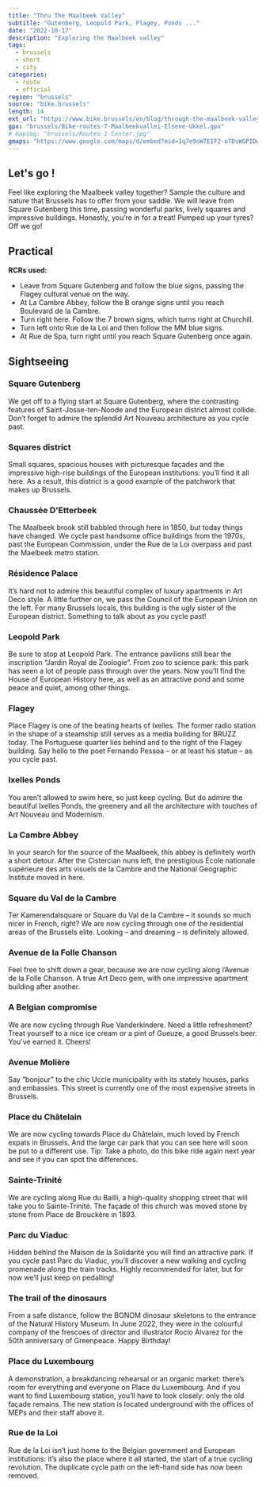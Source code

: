 ```yaml
---
title: "Thru The Maalbeek Valley"
subtitle: "Gutenberg, Leopold Park, Flagey, Ponds ..."
date: "2022-10-17"
description: "Exploring the Maalbeek valley"
tags:
  - brussels
  - short
  - city
categories: 
  - route
  - official
region: "brussels"
source: "bike.brussels"
length: 14
ext_url: "https://www.bike.brussels/en/blog/through-the-maalbeek-valley"
gpx: "brussels/Bike-routes-7-Maalbeekvallei-Elsene-Ukkel.gpx"
# mapimg: "brussels/Routes-1-Center.jpg"
gmaps: "https://www.google.com/maps/d/embed?mid=1q7e9oW7EIF2-o7DvWGPIDw0W2cRT2bM&ehbc=2E312F"
---
```

## Let's go !

Feel like exploring the Maalbeek valley together? Sample the culture and nature that Brussels has to offer from your saddle. We will leave from Square Gutenberg this time, passing wonderful parks, lively squares and impressive buildings. Honestly, you’re in for a treat! Pumped up your tyres? Off we go!

## Practical

**RCRs used:**

- Leave from Square Gutenberg and follow the blue signs, passing the Flagey cultural venue on the way.
- At La Cambre Abbey, follow the B orange signs until you reach Boulevard de la Cambre.
- Turn right here. Follow the 7 brown signs, which turns right at Churchill. 
- Turn left onto Rue de la Loi and then follow the MM blue signs. 
- At Rue de Spa, turn right until you reach Square Gutenberg once again.

## Sightseeing

### Square Gutenberg

We get off to a flying start at Square Gutenberg, where the contrasting features of Saint-Josse-ten-Noode and the European district almost collide. Don’t forget to admire the splendid Art Nouveau architecture as you cycle past.

### Squares district

Small squares, spacious houses with picturesque façades and the impressive high-rise buildings of the European institutions: you’ll find it all here. As a result, this district is a good example of the patchwork that makes up Brussels.

### Chaussée D'Etterbeek

The Maalbeek brook still babbled through here in 1850, but today things have changed. We cycle past handsome office buildings from the 1970s, past the European Commission, under the Rue de la Loi overpass and past the Maelbeek metro station.

### Résidence Palace

It’s hard not to admire this beautiful complex of luxury apartments in Art Deco style. A little further on, we pass the Council of the European Union on the left. For many Brussels locals, this building is the ugly sister of the European district. Something to talk about as you cycle past!

### Leopold Park

Be sure to stop at Leopold Park. The entrance pavilions still bear the inscription “Jardin Royal de Zoologie”. From zoo to science park: this park has seen a lot of people pass through over the years. Now you’ll find the House of European History here, as well as an attractive pond and some peace and quiet, among other things.

### Flagey

Place Flagey is one of the beating hearts of Ixelles. The former radio station in the shape of a steamship still serves as a media building for BRUZZ today. The Portuguese quarter lies behind and to the right of the Flagey building. Say hello to the poet Fernando Pessoa – or at least his statue – as you cycle past.

### Ixelles Ponds

You aren’t allowed to swim here, so just keep cycling. But do admire the beautiful Ixelles Ponds, the greenery and all the architecture with touches of Art Nouveau and Modernism.

### La Cambre Abbey

In your search for the source of the Maalbeek, this abbey is definitely worth a short detour. After the Cistercian nuns left, the prestigious École nationale supérieure des arts visuels de la Cambre and the National Geographic Institute moved in here.

### Square du Val de la Cambre

Ter Kamerendalsquare or Square du Val de la Cambre – it sounds so much nicer in French, right? We are now cycling through one of the residential areas of the Brussels elite. Looking – and dreaming – is definitely allowed.

### Avenue de la Folle Chanson

Feel free to shift down a gear, because we are now cycling along l’Avenue de la Folle Chanson. A true Art Deco gem, with one impressive apartment building after another.

### A Belgian compromise

We are now cycling through Rue Vanderkindere. Need a little refreshment? Treat yourself to a nice ice cream or a pint of Gueuze, a good Brussels beer. You’ve earned it. Cheers!

### Avenue Molière

Say “bonjour” to the chic Uccle municipality with its stately houses, parks and embassies. This street is currently one of the most expensive streets in Brussels.

### Place du Châtelain

We are now cycling towards Place du Châtelain, much loved by French expats in Brussels. And the large car park that you can see here will soon be put to a different use. Tip: Take a photo, do this bike ride again next year and see if you can spot the differences.

### Sainte-Trinité

We are cycling along Rue du Bailli, a high-quality shopping street that will take you to Sainte-Trinité. The façade of this church was moved stone by stone from Place de Brouckère in 1893.

### Parc du Viaduc

Hidden behind the Maison de la Solidarité you will find an attractive park. If you cycle past Parc du Viaduc, you’ll discover a new walking and cycling promenade along the train tracks. Highly recommended for later, but for now we’ll just keep on pedalling!

### The trail of the dinosaurs

From a safe distance, follow the BONOM dinosaur skeletons to the entrance of the Natural History Museum. In June 2022, they were in the colourful company of the frescoes of director and illustrator Rocío Álvarez for the 50th anniversary of Greenpeace. Happy Birthday!

### Place du Luxembourg

A demonstration, a breakdancing rehearsal or an organic market: there’s room for everything and everyone on Place du Luxembourg. And if you want to find Luxembourg station, you’ll have to look closely: only the old façade remains. The new station is located underground with the offices of MEPs and their staff above it.

### Rue de la Loi

Rue de la Loi isn’t just home to the Belgian government and European institutions: it’s also the place where it all started, the start of a true cycling revolution. The duplicate cycle path on the left-hand side has now been removed.
